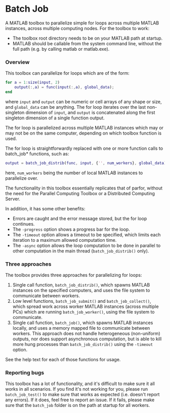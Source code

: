 Batch Job
=========

A MATLAB toolbox to parallelize simple for loops across multiple MATLAB instances, across multiple computing nodes. For the toolbox to work:
 - The toolbox root directory needs to be on your MATLAB path at startup.
 - MATLAB should be callable from the system command line, without the full path (e.g. by calling matlab or matlab.exe).

### Overview

This toolbox can parallelize for loops which are of the form:
```Matlab
for a = 1:size(input, 2)
    output(:,a) = func(input(:,a), global_data);
end
```
where `input` and `output` can be numeric or cell arrays of any shape or size, and `global_data` can be anything. The for loop iterates over the last non-singleton dimension of `input`, and `output` is concatenated along the first singleton dimension of a single function output.

The for loop is parallelized across multiple MATLAB instances which may or may not be on the same computer, depending on which toolbox function is used.

The for loop is straightforwardly replaced with one or more function calls to batch_job* functions, such as:
```Matlab
output = batch_job_distrib(func, input, {'', num_workers}, global_data);
```
here, `num_workers` being the number of local MATLAB instances to parallelize over.

The functionality in this toolbox essentially replicates that of parfor, without the need for the Parallel Computing Toolbox or a Distributed Computing Server.

In addition, it has some other benefits:
 - Errors are caught and the error message stored, but the for loop continues.
 - The `-progress` option shows a progress bar for the loop.
 - The `-timeout` option allows a timeout to be specified, which limits each iteration to a maximum allowed computation time.
 - The `-async` option allows the loop computation to be done in parallel to other computation in the main thread (`batch_job_distrib()` only).

### Three approaches

The toolbox provides three approaches for parallelizing for loops:
 1. Single call function, `batch_job_distrib()`, which spawns MATLAB instances on the specified computers, and uses the file system to communicate between workers.
 2. Low level functions, `batch_job_submit()` and `batch_job_collect()`, which spread work across worker MATLAB instances (across multiple PCs) which are running `batch_job_worker()`, using the file system to communicate.
 3. Single call function, `batch_job()`, which spawns MATLAB instances locally, and uses a memory mapped file to communicate between workers. This approach does not handle heterogeneous (non-uniform) outputs, nor does support asynchronous computation, but is able to kill more hung processes than `batch_job_distrib()` using the `-timeout` option.

See the help text for each of those functions for usage.

### Reporting bugs

This toolbox has a lot of functionality, and it's difficult to make sure it all works in all scenarios. If you find it's not working for you, please run `batch_job_test()` to make sure that works as expected (i.e. doesn't report any errors). If it does, feel free to report an issue. If it fails, please make sure that the `batch_job` folder is on the path at startup for all workers.

